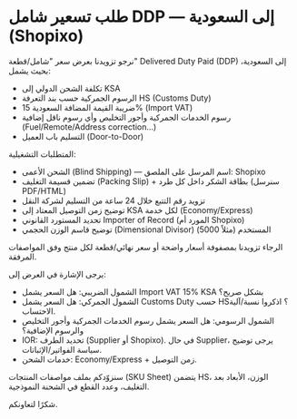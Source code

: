 # طلب تسعير شامل DDP — إلى السعودية (Shopixo)

نرجو تزويدنا بعرض سعر "شامل/قطعة" Delivered Duty Paid (DDP) إلى السعودية، بحيث يشمل:
- تكلفة الشحن الدولي إلى KSA
- الرسوم الجمركية حسب بند التعرفة HS (Customs Duty)
- ضريبة القيمة المضافة السعودية 15% (Import VAT)
- رسوم الخدمات الجمركية وأجور التخليص وأي رسوم ناقل إضافية (Fuel/Remote/Address correction…)
- التسليم باب العميل (Door-to-Door)

المتطلبات التشغيلية:
- الشحن الأعمى (Blind Shipping) — اسم المرسل على الملصق: Shopixo
- تضمين قسيمة التغليف (Packing Slip) + بطاقة الشكر داخل كل طرد (سنرسل PDF/HTML)
- تزويد رقم التتبع خلال 24 ساعة من التسليم لشركة النقل
- توضيح زمن التوصيل المعتاد إلى KSA لكل خدمة (Economy/Express)
- تحديد المستورد القانوني Importer of Record (المورد أم Shopixo)
- توضيح قاسم الوزن الحجمي (Dimensional Divisor) المستخدم (مثلاً 5000)

الرجاء تزويدنا بمصفوفة أسعار واضحة أو سعر نهائي/قطعة لكل منتج وفق المواصفات المرفقة.

يرجى الإشارة في العرض إلى:
- الشمول الضريبي: هل السعر يشمل Import VAT 15% KSA بشكل صريح؟
- الشمول الجمركي: هل السعر يشمل Customs Duty حسب HS؟ اذكروا نسبة/آلية الاحتساب.
- الشمول الرسومي: هل السعر يشمل رسوم الخدمات الجمركية وأجور التخليص والرسوم الإضافية؟
- IOR: تحديد الطرف (Supplier أو Shopixo). في حال Supplier، يرجى توضيح سياسة الفواتير/الإثباتات.
- خدمات الشحن: Economy/Express + زمن التوصيل.

سنزوّدكم بملف مواصفات المنتجات (SKU Sheet) يتضمن HS، الوزن، الأبعاد بعد التغليف، وعدد القطع في الشحنة النموذجية.

شكرًا لتعاونكم.
